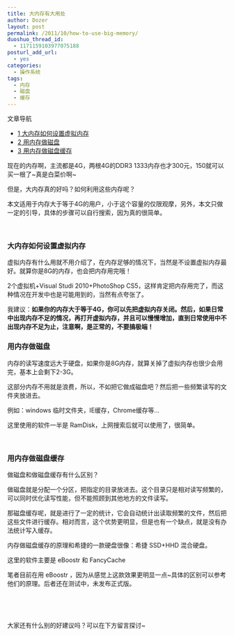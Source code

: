 ```yaml
---
title: 大内存有大用处
author: Dozer
layout: post
permalink: /2011/10/how-to-use-big-memory/
duoshuo_thread_id:
  - 1171159103977075188
posturl_add_url:
  - yes
categories:
  - 操作系统
tags:
  - 内存
  - 磁盘
  - 缓存
---
```

<div id="toc_container" class="no_bullets">
  <p class="toc_title">
    文章导航
  </p>
  
  <ul class="toc_list">
    <li>
      <a href="#i"><span class="toc_number toc_depth_1">1</span> 大内存如何设置虚拟内存</a>
    </li>
    <li>
      <a href="#i-2"><span class="toc_number toc_depth_1">2</span> 用内存做磁盘</a>
    </li>
    <li>
      <a href="#i-3"><span class="toc_number toc_depth_1">3</span> 用内存做磁盘缓存</a>
    </li>
  </ul>
</div>

现在的内存啊，主流都是4G，两根4G的DDR3 1333内存也才300元，150就可以买一根了~真是白菜价啊~

但是，大内存真的好吗？如何利用这些内存呢？

本文适用于内存大于等于4G的用户，小于这个容量的仅限观摩，另外，本文只做一定的引导，具体的步骤可以自行搜索，因为真的很简单。

&nbsp;

### <span id="i">大内存如何设置虚拟内存</span>

虚拟内存有什么用就不用介绍了，在内存足够的情况下，当然是不设置虚拟内存最好。就算你是8G的内存，也会把内存用完哦！

2个虚拟机+Visual Studi 2010+PhotoShop CS5，这样肯定把内存用完了，而这种情况在开发中也是可能用到的，当然有点夸张了。

我建议：**如果你的内存大于等于4G，你可以先把虚拟内存关闭。然后，如果日常中出现内存不足的情况，再打开虚拟内存，并且可以慢慢增加，直到日常使用中不出现内存不足为止，注意啊，是正常的，不要搞极端！**

<!--more-->

### <span id="i-2">用内存做磁盘</span>

内存的读写速度远大于硬盘，如果你是8G内存，就算关掉了虚拟内存也很少会用完，基本上会剩下2-3G。

这部分内存不用就是浪费，所以，不如把它做成磁盘吧？然后把一些频繁读写的文件夹放进去。

例如：windows 临时文件夹，IE缓存，Chrome缓存等…

这里使用的软件一半是 RamDisk，上网搜索后就可以使用了，很简单。

&nbsp;

### <span id="i-3">用内存做磁盘缓存</span>

做磁盘和做磁盘缓存有什么区别？

做磁盘就是分配一个分区，把指定的目录放进去。这个目录只是相对读写频繁的，可以同时优化读写性能，但不能照顾到其他地方的文件读写。

那磁盘缓存呢，就是进行了一定的统计，它会自动统计出读取频繁的文件，然后把这些文件进行缓存。相对而言，这个优势更明显，但是也有一个缺点，就是没有办法统计写入缓存。

内存做磁盘缓存的原理和希捷的一款硬盘很像：希捷 SSD+HHD 混合硬盘。

这里的软件主要是 eBoostr 和 FancyCache

笔者目前在用 eBoostr ，因为从感觉上这款效果更明显一点~具体的区别可以参考他们的原理。后者还在测试中，未发布正式版。

&nbsp;

&nbsp;

大家还有什么别的好建议吗？可以在下方留言探讨~